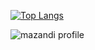 [![Top Langs](https://github-readme-stats.vercel.app/api/top-langs/?username=hsoomin)](https://github.com/anuraghazra/github-readme-stats)

![mazandi profile](http://mazandi.herokuapp.com/api?handle={hsoomin}&theme=warm)
